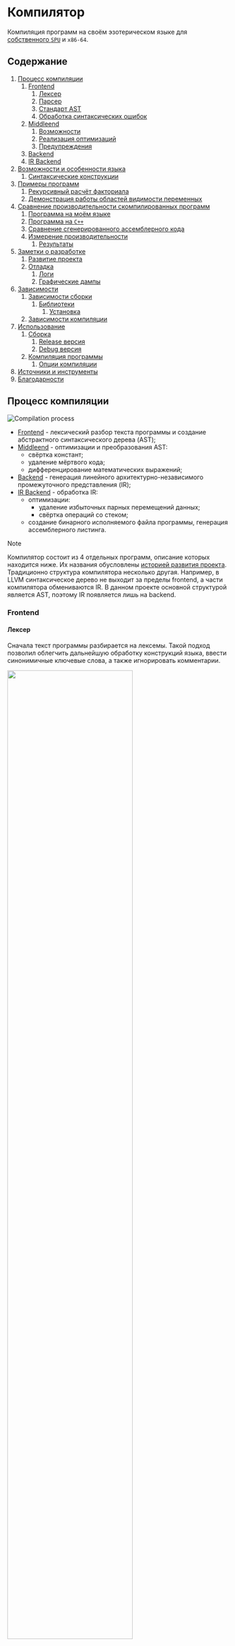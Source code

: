# Компилятор

Компиляция программ на своём эзотерическом языке для [собственного `SPU`](https://github.com/ralex2304/Processor) и `x86-64`.

[comment]: <> (Autogenerated contents section beginning)

## Содержание

1. [Процесс компиляции](#процесс-компиляции)
    1. [Frontend](#frontend)
        1. [Лексер](#лексер)
        2. [Парсер](#парсер)
        3. [Стандарт AST](#стандарт-ast)
        4. [Обработка синтаксических ошибок](#обработка-синтаксических-ошибок)
    2. [Middleend](#middleend)
        1. [Возможности](#возможности)
        2. [Реализация оптимизаций](#реализация-оптимизаций)
        3. [Предупреждения](#предупреждения)
    3. [Backend](#backend)
    4. [IR Backend](#ir-backend)
2. [Возможности и особенности языка](#возможности-и-особенности-языка)
    1. [Синтаксические конструкции](#синтаксические-конструкции)
3. [Примеры программ](#примеры-программ)
    1. [Рекурсивный расчёт факториала](#рекурсивный-расчёт-факториала)
    2. [Демонстрация работы областей видимости переменных](#демонстрация-работы-областей-видимости-переменных)
4. [Сравнение производительности скомпилированных программ](#сравнение-производительности-скомпилированных-программ)
    1. [Программа на моём языке](#программа-на-моём-языке)
    2. [Программа на `C++`](#программа-на-c)
    3. [Сравнение сгенерированного ассемблерного кода](#сравнение-сгенерированного-ассемблерного-кода)
    4. [Измерение производительности](#измерение-производительности)
        1. [Результаты](#результаты)
5. [Заметки о разработке](#заметки-о-разработке)
    1. [Развитие проекта](#развитие-проекта)
    2. [Отладка](#отладка)
        1. [Логи](#логи)
        2. [Графические дампы](#графические-дампы)
6. [Зависимости](#зависимости)
    1. [Зависимости сборки](#зависимости-сборки)
        1. [Библиотеки](#библиотеки)
            1. [Установка](#установка)
    2. [Зависимости компиляции](#зависимости-компиляции)
7. [Использование](#использование)
    1. [Сборка](#сборка)
        1. [Release версия](#release-версия)
        2. [Debug версия](#debug-версия)
    2. [Компиляция программы](#компиляция-программы)
        1. [Опции компиляции](#опции-компиляции)
8. [Источники и инструменты](#источники-и-инструменты)
9. [Благодарности](#благодарности)

[comment]: <> (Autogenerated contents section ending)

## Процесс компиляции

![Compilation process](img/compilation_sequence.svg)

- [Frontend](#frontend) - лексический разбор текста программы и создание абстрактного синтаксического дерева (AST);
- [Middleend](#middleend) - оптимизации и преобразования AST:
    - свёртка констант;
    - удаление мёртвого кода;
    - дифференцирование математических выражений;
- [Backend](#backend) - генерация линейного архитектурно-независимого промежуточного представления (IR);
- [IR Backend](#ir-backend) - обработка IR:
    - оптимизации:
        - удаление избыточных парных перемещений данных;
        - свёртка операций со стеком;
    - создание бинарного исполняемого файла программы, генерация ассемблерного листинга.

> [!NOTE]
> Компилятор состоит из 4 отдельных программ, описание которых находится ниже. Их названия обусловлены [историей развития проекта](#развитие-проекта). Традиционно структура компилятора несколько другая. Например, в LLVM синтаксическое дерево не выходит за пределы frontend, а части компилятора обмениваются IR. В данном проекте основной структурой является AST, поэтому IR появляется лишь на backend.

### Frontend

#### Лексер

Сначала текст программы разбирается на лексемы. Такой подход позволил облегчить дальнейшую обработку конструкций языка, ввести синонимичные ключевые слова, а также игнорировать комментарии.

<img rel="Ключевые слова" src="img/terminals.png" width="75%">

> [!NOTE]
> [Полный список ключевых слов](frontend/src/terminals.h). **Осторожно, встречается ненормативная лексика.**

#### Парсер

Массив лексем преобразуется в абстрактное синтаксическое дерево (AST) при помощи алгоритма рекурсивного спуска. Так как реализация алгоритма тяжело читаема после написания, для верификации и дальнейшей поддержки был создан файл с формальным описанием синтаксических конструкций и приоритета операций языка.

Условные обозначения:
- `<expr name> := <expr>` - определение нового типа выражения
- `'<keyword>'` - ключевое слово
- `{<expr>}` - скобки для обозначения приоритета
- `!<expr>` - выражение не должно встретиться
- `<expr>?` - необязательное выражение
- `<expr>*` - выражение может не встретиться или встретиться несколько раз
- `<expr1> | <expr2>` - выражение 1 или выражение 2

```
// 'CH_' - means that function exits without error (gives choice)

Main := {'CMD_SEPARATOR'? {CH_DefFunc | CH_DefVar} 'CMD_SEPARATOR'?}* 'TERMINATOR'

CH_DefFunc := VarName {'VAR' | 'CONST'} 'OPEN_BRACE' FuncArgsDef 'CLOSE_BRACE' 'CMD_SEPARATOR'? CH_Commands

CH_DefVar := VarName {'OPEN_INDEX_BRACE' Expr 'CLOSE_INDEX_BRACE'}? 'VAR' 'CONST'? {'ASSIGNMENT' Expr {'VAR_SEPARATOR' Expr}* }?

CH_Commands := 'OPEN_SCOPE' 'CMD_SEPARATOR'? {Command {'CMD_SEPARATOR' Command}*} 'CMD_SEPARATOR'? 'CLOSE_SCOPE'

Command := {CH_Commands | CH_DefVar | CH_CommandWithArg | CH_ComplexCommand | CH_CommandWithConstArg | SimpleCommand}

// ---------------------------------------------MATHS------------------------------------------------

Expr := {VarName {'OPEN_INDEX_BRACE' Expr 'CLOSE_INDEX_BRACE'}? {{'ASSIGNMENT' !'ASSIGNMENT'} | {{'MATH_ADD' | 'MATH_SUB' | 'MATH_MUL' | 'MATH_DIV'} 'ASSIGNMENT'}} Expr} | MathLvl1

MathLvl1 := MathLvl2 {{{{'ASSIGNMENT' | 'LOGIC_NOT' | 'LOGIC_LOWER' | 'LOGIC_GREATER'} 'ASSIGNMENT'} | {'LOGIC_LOWER' | 'LOGIC_GREATER'}} MathLvl2}*

MathLvl2 := MathLvl3 {{'MATH_ADD' | 'MATH_SUB'} MathLvl3}*

MathLvl3 := MathLvl4 {{'MATH_MUL' | 'MATH_DIV'} MathLvl4}*

MathLvl4 := MathLvl5 {'MATH_POW' MathLvl5}*

MathLvl5 := {{'MATH_SUB' MathLvl5} | {{'OPEN_BRACE' Expr 'CLOSE_BRACE'} | CH_Binary | CH_Unary | Primary}}

```

[Актуальная версия синтаксиса](Programs/syntax_examples/syntax.txt).

#### Стандарт AST

Для удобства разработки и поддержки был создан стандарт синтаксического дерева. Полное описание находится в отдельном [репозитории](https://github.com/ralex2304/LangStandard/#стандарт-ast---abstract-syntax-tree).

Далее представлена таблица типов узлов дерева:

|Num| Name             |Type    | Description |
|:-:|:-----------------|:------:|:------------|
| 1 | CMD_SEPARATOR    | LIST   | Разделитель команд. Имитирует список. Левый потомок - команда, правого или нет, или такой же разделитель
| 2 | VAR_DEFINITION   | BINARY | Определение переменной. Слева лист типа переменная, справа либо ничего, либо выражение
| 3 | CONST_VAR_DEF    | UNARY  | Опциональный родитель VAR_DEFINITION и ARRAY_DEFINITION
| 4 | ARRAY_DEFINITION | BINARY | Определение массива. Слева поддерево: (VAR_SEPARATOR (переменная) (константное выражение - индекс)). Справа либо ничего, либо список выражений через VAR_SEPARATOR
| 5 | FUNC_DEFINITION  | BINARY | Определение функции. Слева поддерево: (VAR_SEPARATOR (переменная) (поддерево аргументов (список из VAR_SEPARATOR))). Справа список команд через CMD_SEPARATOR
| 6 | ASSIGNMENT       | BINARY | Присваивание. Слева лист переменная, справа выражение
| 7 | ASSIGNMENT_ADD   | BINARY |
| 8 | ASSIGNMENT_SUB   | BINARY |
| 9 | ASSIGNMENT_MUL   | BINARY |
|10 | ASSIGNMENT_DIV   | BINARY |
|11 | ARRAY_ELEM       | BINARY | Элемент массива. Слева лист переменная - имя массива, справа выражение - индекс элемента
|15 | VAR_SEPARATOR    | LIST   | Имитатор списка для аргументов функции и т.п.
|16 | FUNC_CALL        | BINARY | Вызов функции. Слева лист переменная, справа список выражений через VAR_SEPARATOR
|17 | RETURN           | UNARY  | Возврат из функции. Слева ничего, справа выражение
|20 | MATH_ADD         | BINARY | Сложение
|21 | MATH_SUB         | BINARY | Вычитание
|22 | MATH_MUL         | BINARY | Умножение
|23 | MATH_DIV         | BINARY | Деление
|24 | MATH_SQRT        | UNARY  | Корень
|25 | MATH_SIN         | UNARY  | Синус
|26 | MATH_COS         | UNARY  | Косинус
|27 | MATH_NEGATIVE    | UNARY  | Унарный минус
|28 | MATH_DIFF        | BINARY | Оператор дифференцирования. Слева выражение, справа лист-переменная с номером переменной, по которой дифференцируем
|40 | LOGIC_GREAT      | BINARY | >
|41 | LOGIC_LOWER      | BINARY | <
|42 | LOGIC_NOT_EQUAL  | BINARY | !=
|43 | LOGIC_EQUAL      | BINARY | ==
|44 | LOGIC_GREAT_EQ   | BINARY | >=
|45 | LOGIC_LOWER_EQ   | BINARY | <=
|50 | PREFIX_ADD       | BINARY | ++x <br> 1) Слева обязательно переменная, справа, либо следующий препост-оператор, либо ничего, либо переменная (последние два варианта означают одно и то же). В таком списке операторов все переменные должны иметь один номер. Такое дублирование сделано для оптимального чтения на бекенде; <br> 2) Сначала только префиксные операторы, потом только постфиксные. То есть префиксный не может быть потомком постфиксного. <br><br> Аналогично для всех препост-операторов
|51 | PREFIX_SUB       | BINARY | --x
|52 | POSTFIX_ADD      | BINARY | x++
|53 | POSTFIX_SUB      | BINARY | x--
|60 | WHILE            | BINARY | while. Слева вычисляемое выражение, справа либо список команд, либо ELSE
|61 | DO_WHILE         | BINARY | do {} while (). Аналогично, ELSE нельзя
|63 | IF               | BINARY | Аналогично
|64 | DO_IF            | BINARY | do {} if () - условный блок с пост-условием. В случае невыполнения программа завершается с ошибкой (вероятен segmentation fault или другое неопределённое поведение) :-D
|66 | ELSE             | BINARY | Слева список команд, если выполняется основная ветвь, справа если else ветвь
|67 | BREAK            | LEAF   | break
|68 | CONTINUE         | LEAF   | continue
|69 | NEW_SCOPE        | UNARY  | Новая область видимости переменных. Слева ничего, справа список команд
|70 | IN               | LEAF   | Ввод числа пользователем
|71 | OUT              | UNARY  | Вывод числа для пользователя. Слева ничего, справа выражение
|72 | SHOW             | LEAF   | команда ассемблера SPU `shw`
|73 | SET_FPS          | UNARY  | команда ассемблера SPU `fps`. Слева ничего, справа выражение, которое можно вычислить во время компиляции (константное)

Узлы могут быть 3 типов:

- `1` - оператор. Значение - номер оператора из таблицы
- `2` - число. Значение - число
- `3` - переменная. Значение - номер переменной

Также для каждого узла хранится информация о том, какому символу исходного кода он соответствует. Это позволяет выводить информацию об ошибках, а также отлаживать кодогенератор.

Полное описание, формат текстового файла для передачи дерева и прочая информация в [репозитории стандарта](https://github.com/ralex2304/LangStandard/#стандарт-ast---abstract-syntax-tree).

#### Обработка синтаксических ошибок

При выявлении синтаксической ошибки выводится `gcc`-подобное сообщение.

<img rel="Синтаксическая ошибка" src="img/syntax_error.png" width="75%">

### Middleend

Данная программа использует наработки из [проекта математического дифференциатора](https://github.com/ralex2304/differentiator).

#### Возможности

- свёртка константных выражений;
- упрощение математических выражений:
    - удаление нейтральных элементов (`x + 0`, `x * 1`);
    - свёртка выражений независимым результатом (`x * 0`);
    - удаление парных постфиксных и префиксных операторов (`x++--`);
- удаление мёртвого кода;
- математическое дифференцирование по произвольной переменной.

#### Реализация оптимизаций

Для проведения оптимизаций введена дополнительная классификация типов узлов-операторов дерева:

| # | Name       | Description |
|:-:|:-----------|:------------|
| 0 | `NO_MATH`  | Не является математическим выражением
| 1 | `MATH`     | Математический оператор, оба потомка являются математическими выражениями
| 2 | `MATH_L`   | Не математический оператор, левый потомок - математическое выражение
| 3 | `MATH_R`   | Не математический оператор, правый потомок - математическое выражение
| 4 | `MATH_L_R` | Не математический оператор, оба потомка - математические выражения

#### Предупреждения

Например, выявляются константные условные выражения и выдаются предупреждения о недостижимости участка кода:

<img rel="Предупреждение о константном условии" src="img/const_clause_warning.png" width="75%">

### Backend

// TODO описание бекенда

### IR Backend

// TODO описание IR бекенда

## Возможности и особенности языка

В целом синтаксис языка похож на `C`.

Символ новой строки является разделителем команд.

Переменные имеют области видимости, полностью аналогично языку `C`. Глобальные переменные должны быть инициализированы константными выражениями, можно использовать глобальные переменные, объявленные выше. Вызовы функций в глобальной области запрещены.

Объявление функции совпадает с её определением. Поэтому возможен вызов функции, объявление которой расположено ниже.

Исполнение программы начинается из главной функции (она должна иметь название `main`, `остров_в_океане` или `министерство`).

В языке есть только 1 тип переменных - числа с плавающей точкой двойной точности (64 битные IEEE 754, `double` из `C`)

### Синтаксические конструкции

`<...>` означает, что на этом месте должны быть конструкция, соответствующая описанию.

`?<...>?` означает необязательную конструкцию

- Объявление переменной:
```
<имя> var {const} {= <выражение>}
```

- Объявление массива:
```
<имя> var {const} [?<размер>?] ?<= <значение 1>, <значение 2>, ...>?
```
Значений должно быть не более размера. Если размер не указан, то он соответствует количеству значений.

- Обращение к элементу массива:
```
<имя>[<индекс>]
```

- Объявление функции:
```
<имя> мой (<аргументы через запятую (объявления переменных)>) {
    <тело функции>
}
```

- Возврат значения из функции:
```
return <выражение>
```

- Вызов функции:
```
<имя>(?<выражения через запятую>?)
```
Возвращаемое функцией значение может быть использовано в любом выражении

- Математические выражения:

    Приоритет операций совпадает с таковым в языке `C`.

    `a` и `b` - выражения; `x` - имя переменной.

    - Элементарные операции:

    ```
    a + b
    a - b
    a * b
    a / b
    -a
    a ^ b
    log(a)
    sqrt(a)
    sin(a)
    cos(a)
    ```

    - Дифференцирование:

    `x` - имя переменной параметра дифференцирования.

    ```
    diff(a, x)
    ```

    - Присваивания:
    ```
    x =  a
    x += a
    x -= a
    x *= a
    x /= a
    ```

    - Префиксные и постфиксные операции:
    ```
    x++
    x--
    ++x
    --x
    ```

    Могут использованы конструкции типа `----x++++`.

    - Операторы сравнения:
    ```
    a < b
    a > b
    a <= b
    a >= b
    a == b
    a != b
    ```

    Все сравнения производятся через дополнительное сравнение модуля разности выражений с `EPSILON = 1e-6`. Результат - это числа `0.0` и `1.0`.

- Условное выражение:
```
if (<выражение>) {
    <блок команд>
} ?<else {
    <блок команд>
}?>
```

Также возможна конструкция `else if (<выражение>)`. Аналогично языку `C` фигурные скобки можно опустить, если блок содержит одну команду.

- Цикл:
```
while (<выражение>) {
    <блок команд>
} ?<else {
    <блок команд>
}?>
```

Блок `else` выполнится в случае, если выход из цикла произойдёт из-за невыполнения выражения, а не команды `break`.

- Цикл с пост-условием:
```
do {
    <блок команд>
} while (<условие>)
```

- Выход из цикла:
```
break
```

- Переход на следующую итерацию цикла:
```
continue
```

- Печать числа в `stdout`:
```
out(<выражение>)
```

- Ввод числа из `stdin`:
```
in
```

- Комментарии:
```
// Однострочный комментарий

/*
Многострочный комментарий
*/
```

## Примеры программ

> [!NOTE]
> [Примеры программ в папке `/Programs`](Programs/). **Осторожно, встречается ненормативная лексика.**

### Рекурсивный расчёт факториала

Набор ключевых слов: язык Пророка Санбоя

```
остров_в_океане мой () {

    серенада факториал(слушай)

    свергаю кумира 0
}

факториал мой (счётчик мой) {

    что это такое (счётчик > 1)
        свергаю кумира факториал(счётчик - 1) * счётчик

    свергаю кумира 1
}
```

### Демонстрация работы областей видимости переменных

Набор ключевых слов: `C`-подобные

```
main var() {

    x var = 5

    if (1) {
        out(x) // 5

        x var = 10

        out(x) // 10

        x += 10

        out(x) // 20
    }

    out(x) // 5

    return 0
}
```

Также для данной программы выдаётся предупреждение о бесполезности `if`, так как в условии стоит константное выражение. Также проверка условия вырезается из кода, но новая область видимости для условного блока сохраняется.

## Сравнение производительности скомпилированных программ

Для сравнения производительности была написана программа с функцией рекурсивного расчёта факториала натурального числа. Функция вызывается `10^7` раз с аргументом `20` (расчёт `20!`).

### Программа на моём языке

```
fact var (i var) {

    if (i > 1)
        return fact(i - 1) * i

    return 1
}

main var () {

    N var = 1e7

    while (N-- > 0)
        fact(20)

    return 0
}
```

### Программа на `C++`

Для сравнения с компилятором `GCC` была написана аналогичная программа на `C++`:

```
#include <math.h>

const double EPS = 1e-6;

double fact(const double i) {

    if (i > 1 && fabs(i - 1) >= EPS)
        return fact(i - 1) * i;

    return 1;
}

int main() {

    double N = 1e7;

    while (fabs(N) >= EPS  && N-- > 0)
        fact(20);

    return 0;
}
```

Все числа типа `double` и сравнения через `EPS = 1e-6`, так как именно такие операции подставляет компилятор моего языка.

### Сравнение сгенерированного ассемблерного кода

На изображении слева представлено лишь начало (сравнение числа) функции расчёта факториала, сгенерированное компилятором. Справа полный текст той же функции, полученный при помощи GCC.

<img src="img/nasm_code.png" rel="Lang nasm code" width="49%"> <img src="img/gcc_godbolt.png" rel="gcc code" width="49%">

Большое различие в объёме кода обусловлено отсутствием оптимизацией, а также стековой архитектурой вычислений, использованной в данном проекте.

### Измерение производительности

Параметры тестовой машины:
- Компилятор: `g++ (GCC) 13.2.1 20230801`
- Процессор: `Intel(R) Core(TM) i7-6700HQ CPU @ 2.60GHz SkyLake`
- ОС: `Arch Linux`, Kernel: `6.6.22-1-lts (64-bit)`
- Профилировщик: `perf 6.7-2`
- Графический интерфейс для обработки данных: `hotspot 1.4.80`

#### Результаты

<table>
    <thead>
        <tr>
            <th rowspan=2>Компилятор</th>
            <th colspan=3 style="text-align: center">Быстродействие</th>
        </tr>
        <tr>
            <th style="text-align: center">Cycles * 10^7</th>
            <th style="text-align: center">% от первого</th>
            <th style="text-align: center">% от предыдущего</th>
        </tr>
    </thead>
    <tbody>
        <tr>
            <td>x86-64</td>
            <td style="text-align: center">495 +- 3</td>
            <td style="text-align: center">100%</td>
            <td style="text-align: center"></td>
        </tr>
        <tr>
            <td>x86-64 без оптимизаций IR</td>
            <td style="text-align: center">661.6 +- 1.9</td>
            <td style="text-align: center">133%</td>
            <td style="text-align: center">133%</td>
        </tr>
        <tr>
            <td>SPU</td>
            <td style="text-align: center">12677 +- 30</td>
            <td style="text-align: center">2556%</td>
            <td style="text-align: center">1916%</td>
        </tr>
        <tr>
            <td>GCC -O0</td>
            <td style="text-align: center">428 +- 3</td>
            <td style="text-align: center">86%</td>
            <td style="text-align: center">3%</td>
        </tr>
        <tr>
            <td>GCC -O2</td>
            <td style="text-align: center">68.2 +- 0.4</td>
            <td style="text-align: center">14%</td>
            <td style="text-align: center">16%</td>
        </tr>
        <tr>
            <td>GCC -O3</td>
            <td style="text-align: center">66.5 +- 0.1</td>
            <td style="text-align: center">13%</td>
            <td style="text-align: center">97%</td>
        </tr>
    </tbody>
</table>

<img src="img/perf_bar_chart.png" rel="Bar chart" width="75%">

Проводилось по 3 измерения для каждого компилятора.

Ожидаемо, собственный компилятор генерирует менее эффективный код в сравнении с `GCC`.

Эмуляция процессора оказалась в 25 раз медленнее прямого исполнения.

## Заметки о разработке

### Развитие проекта

Проект создавался в конце первого семестра обучения как компилятор собственного языка для разработанного ранее [программного стекового процессора (SPU)](https://github.com/ralex2304/Processor). Компилятор генерировал только текстовый ассемблерный текст.

Во втором семестре была поставлена задача трансляции для `x86-64`. Сначала в существующий backend было добавлено создание ассемблерного текста для `nasm`. Выбор между двумя архитектурами был реализован через таблицу указателей на функции, что позволило очень легко интегрировать нововведения в проект.

Далее было принято решение о создании промежуточного представления для проведения некоторых оптимизаций для `x86-64`. Они стали возможны, так как SPU осуществляет все математические операции через стек. Соответственно некоторые действия можно свернуть или удалить.

С этого момента backend генерирует архитектурно-независимое линейное промежуточное представление программы (IR). Был создан IR backend. В нём реализованы оптимизации промежуточного представления и генерация кода для обеих архитектур. В том числе добавлено создание бинарного исполняемого файла `elf64`.

### Отладка

Для облегчения отладки были созданы несколько инструментов логирования и графические дампы некоторых структур данных:

- [Stack](https://github.com/ralex2304/Stack) - стек. Используется в backend для реализации областей видимости переменных и в IR backend для оптимизаций.
- [Tree](https://github.com/ralex2304/Tree) - бинарное дерево. Используется для работы с AST.
- [List](https://github.com/ralex2304/List) - двусвязный список. Используется для работы с IR.

#### Логи

Пример HTML лога, создаваемого при ошибке верификатора двусвязного списка, содержащего IR. В логе специально не используются сложные HTML структуры, так как при большом размере лога не всегда есть возможность открытия браузером. Поэтому нельзя было нарушить читаемость в текстовом виде. В конце каждого блока вставлена картинка с графическим представлением содержимого списка.

```
<pre>
<font color="red">!!! POISON_VAL_FOUND: There is poison value in list
</font></pre>
<pre>
<font color="red">!!! DAMAGED_PATH: List is damaged. Invalid path
</font></pre>
<pre>
    list_dump() called from ../shared/List/list.cpp:51 list_dtor
    r[0x7a29e7400020] initialized in ../shared/ir_reader/ir_reader.cpp:52 read_ir_process_
    {
    real capacity  = 33
    size           = 2
    head           = 1
    tail           = 0
    free_head      = 1
    is_linear      = true
        {
          i | prev | next | elem       | src[0]           | src[1]           | dest             | subtype
          0 |    0 |    1 | type =  -1 | {NONE, -}        | {NONE, -}        | {NONE, -}        |
          1 |    0 |    2 | type =   1 | {NONE, -}        | {NONE, -}        | {NONE, -}        |
          2 |    1 |    3 | type =  -1 | {NONE, -}        | {NONE, -}        | {NONE, -}        |
          3 |   -1 |    4 | type =  -1 | {NONE, -}        | {NONE, -}        | {NONE, -}        |
          4 |   -1 |    5 | type =  -1 | {NONE, -}        | {NONE, -}        | {NONE, -}        |
          5 |   -1 |    6 | type =  -1 | {NONE, -}        | {NONE, -}        | {NONE, -}        |

          ...

         32 |   -1 |    0 | type =  -1 | {NONE, -}        | {NONE, -}        | {NONE, -}        |
        }
    Ordered elements: type = 1 type = -1 type = -1
    Physical indexes: 1 2 3
    }
</pre>
<img src="../../log/08-05-2024_02-05-45/0.svg">
```

#### Графические дампы

Пример графического дампа AST. Картинка создана автоматически при помощи `graphviz`.

![Дамп AST](img/tree_dump.png)

## Зависимости

### Зависимости сборки

1. [`GNU make`](https://www.gnu.org/software/make/) - система сборки
2. [`clang`](https://clang.llvm.org/) - компилятор - можно заменить на `gcc`, изменив четыре `Makefile`
3. [`bear`](https://github.com/rizsotto/Bear) - *необязательно (`make build nobear=1`)* - утилита для создания файла `compile_commands.json`

#### Библиотеки

1. `Tree` и/или `TreeDebug` - [релизы](https://github.com/ralex2304/Tree/releases) - библиотека для работы с бинарными деревьями

##### Установка

Заменить символические ссылки в директории `./lib` на папки с файлами `.h` и `.a`. Скачать их можно в разделе `Releases` соответствующих библиотек

### Зависимости компиляции

1. [`iconv`](https://ru.wikipedia.org/wiki/Iconv) - используется скриптом `compiler.sh` для отображения русских символов в консоли
2. [`graphviz dot`](https://graphviz.org/docs/layouts/dot/) - *необязательно* - графический дамп внутренних структур программ при ошибках (только в Debug версии)

## Использование

### Сборка

```
make build <release=1> <nobear=1>
```

#### Release версия

- опция компиляции `-O2`.

```
make build release=1
```
#### Debug версия

- верификаторы структур данных;
- логирование внутренних ошибок;
- sanitizer;
- опция компиляции `-Og`;
- assert.

```
make build
```

### Компиляция программы

> [!NOTE]
> По умолчанию выбрана архитектура `x86-64`

```
./compiler.sh <file>
```

#### Опции компиляции

| Опция              | Описание |
|:-------------------|:---------|
| `--help`           | Вывести опции компиляции
| `-o <file>`        | Задать имя выходного файла
| `-m={spu\|x86_64}` | Выбрать архитектуру
| `-l=<file>`        | Задать имя объектного файла библиотеки ввода/вывода
| `-S`               | Включить генерацию текстового ассемблерного листинга

## Источники и инструменты

1. **Computer Systems: A Programmer's Perspective** 3rd Edition by **Randal Bryant**, **David O'Hallaron**
2. **Intel 64 and IA-32 Architectures Software Developer’s Manual** March 2024
3. **Compiler explorer** - [godbolt.com](https://godbolt.com)
4. **Perf** - [perf.wiki.kernel.org](https://perf.wiki.kernel.org/index.php/Main_Page)
5. **x86 and amd64 instruction reference** - [felixcloutier.com/x86](https://www.felixcloutier.com/x86/)
6. **Online Assembler and Disassembler** - [https://shell-storm.org](https://shell-storm.org/online/Online-Assembler-and-Disassembler/)
7. **elf.h** - [github.com](https://github.com/torvalds/linux/blob/master/include/uapi/linux/elf.h)
8. **ELF manpage** - [manpages.debian.org](https://manpages.debian.org/stretch/manpages/elf.5.en.html)
9. **GNU Binutils** - [gnu.org](https://www.gnu.org/software/binutils/)
10. **Ghidra Software Reverse Engineering Framework** - [github.com](https://github.com/NationalSecurityAgency/ghidra)
10. **Jupyter Notebook** - [jupyter.org](https://jupyter.org/)
11. **Python Matplotlib** - [matplotlib.org](https://matplotlib.org/)

## Благодарности

- Преподаватель [Илья Дединский aka Дед](https://github.com/ded32)
- Ментор [Алексей Дурнов](https://github.com/Panterrich)

Спасибо за замечательный курс, за то, что делились опытом, и за ваше безграничное терпение! :heart:&nbsp;Meow&nbsp;:heart:
